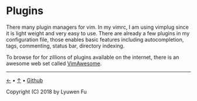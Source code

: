 # Plugins

There many plugin managers for vim. In my vimrc, I am using vimplug since it is light weight and very easy to use. There are already a few plugins in my configuration file, those enables basic features including autocompletion, tags, commenting, status bar, directory indexing.

To browse for for zillions of plugins available on the internet, there is an awesome web set called [VimAwesome](https://vimawesome.com).

---
[←](README.md) • [↑](#plugins) • [Github](https://github.com/lyuwen/terminal_guide)

Copyright (C) 2018 by Lyuwen Fu
